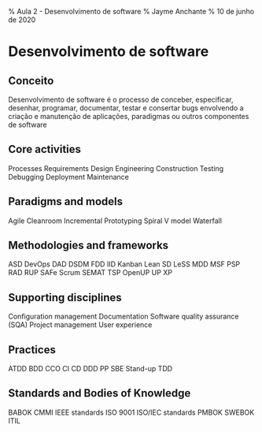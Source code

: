 % Aula 2 - Desenvolvimento de software
% Jayme Anchante
% 10 de junho de 2020

# Desenvolvimento de software

## Conceito

Desenvolvimento de software é o processo de conceber, especificar, desenhar, programar, documentar, testar e consertar bugs envolvendo a criação e manutenção de aplicações, paradigmas ou outros componentes de software

## Core activities

Processes Requirements Design Engineering Construction Testing Debugging Deployment Maintenance

## Paradigms and models

Agile Cleanroom Incremental Prototyping Spiral V model Waterfall

## Methodologies and frameworks

ASD DevOps DAD DSDM FDD IID Kanban Lean SD LeSS MDD MSF PSP RAD RUP SAFe Scrum SEMAT TSP OpenUP UP XP

## Supporting disciplines

Configuration management Documentation Software quality assurance (SQA) Project management User experience

## Practices

ATDD BDD CCO CI CD DDD PP SBE Stand-up TDD

## Standards and Bodies of Knowledge

BABOK CMMI IEEE standards ISO 9001 ISO/IEC standards PMBOK SWEBOK ITIL